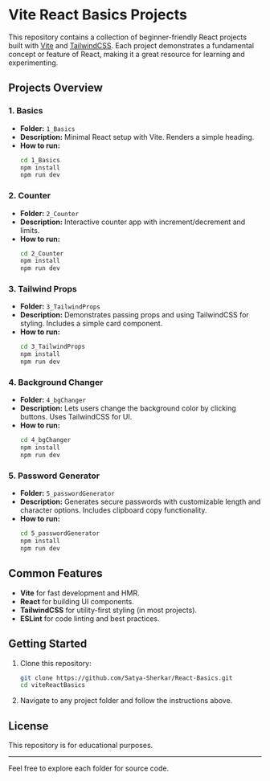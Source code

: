 # Vite React Basics Projects

This repository contains a collection of beginner-friendly React projects built with [Vite](https://vitejs.dev/) and [TailwindCSS](https://tailwindcss.com/). Each project demonstrates a fundamental concept or feature of React, making it a great resource for learning and experimenting.

## Projects Overview

### 1. Basics
- **Folder:** `1_Basics`
- **Description:** Minimal React setup with Vite. Renders a simple heading.
- **How to run:**  
  ```bash
  cd 1_Basics
  npm install
  npm run dev
  ```

### 2. Counter
- **Folder:** `2_Counter`
- **Description:** Interactive counter app with increment/decrement and limits.
- **How to run:**  
  ```bash
  cd 2_Counter
  npm install
  npm run dev
  ```

### 3. Tailwind Props
- **Folder:** `3_TailwindProps`
- **Description:** Demonstrates passing props and using TailwindCSS for styling. Includes a simple card component.
- **How to run:**  
  ```bash
  cd 3_TailwindProps
  npm install
  npm run dev
  ```

### 4. Background Changer
- **Folder:** `4_bgChanger`
- **Description:** Lets users change the background color by clicking buttons. Uses TailwindCSS for UI.
- **How to run:**  
  ```bash
  cd 4_bgChanger
  npm install
  npm run dev
  ```

### 5. Password Generator
- **Folder:** `5_passwordGenerator`
- **Description:** Generates secure passwords with customizable length and character options. Includes clipboard copy functionality.
- **How to run:**  
  ```bash
  cd 5_passwordGenerator
  npm install
  npm run dev
  ```

## Common Features

- **Vite** for fast development and HMR.
- **React** for building UI components.
- **TailwindCSS** for utility-first styling (in most projects).
- **ESLint** for code linting and best practices.

## Getting Started

1. Clone this repository:
   ```bash
   git clone https://github.com/Satya-Sherkar/React-Basics.git
   cd viteReactBasics
   ```
2. Navigate to any project folder and follow the instructions above.

## License

This repository is for educational purposes.

---

Feel free to explore each folder for source code.